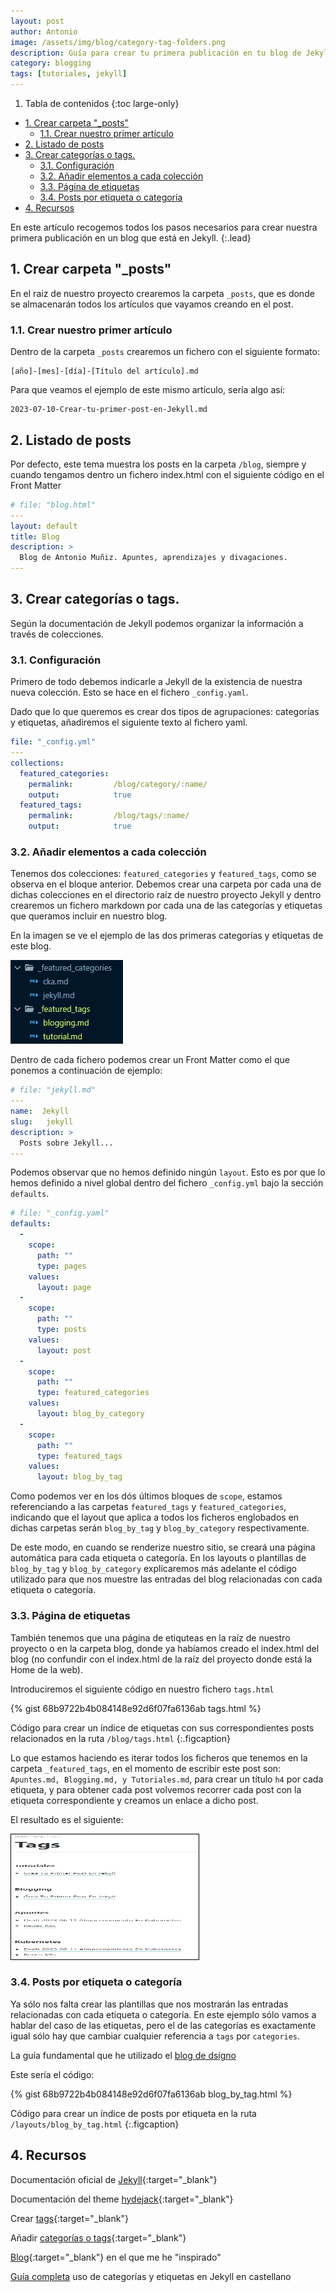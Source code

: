 ```yaml
---
layout: post
author: Antonio
image: /assets/img/blog/category-tag-folders.png
description: Guía para crear tu primera publicación en tu blog de Jekyll. Paso a paso incluyendo manejo de etiquetas y categorías.
category: blogging
tags: [tutoriales, jekyll]
---
```

1. Tabla de contenidos
{:toc large-only}

- [1. Crear carpeta "\_posts"](#1-crear-carpeta-_posts)
  - [1.1. Crear nuestro primer artículo](#11-crear-nuestro-primer-artículo)
- [2. Listado de posts](#2-listado-de-posts)
- [3. Crear categorías o tags.](#3-crear-categorías-o-tags)
  - [3.1. Configuración](#31-configuración)
  - [3.2. Añadir elementos a cada colección](#32-añadir-elementos-a-cada-colección)
  - [3.3. Página de etiquetas](#33-página-de-etiquetas)
  - [3.4. Posts por etiqueta o categoría](#34-posts-por-etiqueta-o-categoría)
- [4. Recursos](#4-recursos)




En este artículo recogemos todos los pasos necesarios para crear nuestra primera publicación en un blog que está en Jekyll.
{:.lead}

## 1. Crear carpeta "_posts"

En el raiz de nuestro proyecto crearemos la carpeta `_posts`, que es donde se almacenarán todos los artículos que vayamos creando en el post.

### 1.1. Crear nuestro primer artículo

Dentro de la carpeta `_posts` crearemos un fichero con el siguiente formato:

```
[año]-[mes]-[día]-[Título del artículo].md
```

Para que veamos el ejemplo de este mismo artículo, sería algo así:

```
2023-07-10-Crear-tu-primer-post-en-Jekyll.md
```

## 2. Listado de posts

Por defecto, este tema muestra los posts en la carpeta `/blog`, siempre y cuando tengamos dentro un fichero index.html con el siguiente código en el Front Matter
```yaml
# file: "blog.html"
---
layout: default
title: Blog
description: >
  Blog de Antonio Muñiz. Apuntes, aprendizajes y divagaciones.
---

```

## 3. Crear categorías o tags. 

Según la documentación de Jekyll podemos organizar la información a través de colecciones. 

### 3.1. Configuración

Primero de todo debemos indicarle a Jekyll de la existencia de nuestra nueva colección. Esto se hace en el fichero `_config.yaml`.

Dado que lo que queremos es crear dos tipos de agrupaciones: categorías y etiquetas, añadiremos el siguiente texto al fichero yaml.

~~~yaml
file: "_config.yml"
---
collections:
  featured_categories:
    permalink:         /blog/category/:name/
    output:            true
  featured_tags:
    permalink:         /blog/tags/:name/
    output:            true
~~~

### 3.2. Añadir elementos a cada colección

Tenemos dos colecciones: `featured_categories` y `featured_tags`, como se observa en el bloque anterior. Debemos crear una carpeta por cada una de dichas colecciones en el directorio raíz de nuestro proyecto Jekyll y dentro crearemos un fichero markdown por cada una de las categorías y etiquetas que queramos incluir en nuestro blog.

En la imagen se ve el ejemplo de las dos primeras categorías y etiquetas de este blog.

<img src="/assets/img/blog/category-tag-folders.png" title="" alt="Tag and category folders">

Dentro de cada fichero podemos crear un Front Matter como el que ponemos a continuación de ejemplo:

~~~yaml
# file: "jekyll.md"
---
name:  Jekyll
slug:   jekyll
description: >
  Posts sobre Jekyll...
---
~~~

Podemos observar que no hemos definido ningún `layout`. Esto es por que lo hemos definido a nivel global dentro del fichero `_config.yml` bajo la sección `defaults`.

~~~yaml
# file: "_config.yaml"
defaults:
  -
    scope:
      path: ""
      type: pages
    values:
      layout: page
  -
    scope:
      path: ""
      type: posts
    values:
      layout: post
  -
    scope:
      path: ""
      type: featured_categories
    values:
      layout: blog_by_category
  -
    scope:
      path: ""
      type: featured_tags
    values:
      layout: blog_by_tag
~~~

Como podemos ver en los dós últimos bloques de `scope`, estamos referenciando a las carpetas `featured_tags` y `featured_categories`, indicando que el layout que aplica a todos los ficheros englobados en dichas carpetas serán `blog_by_tag` y `blog_by_category` respectivamente.

De este modo, en cuando se renderize nuestro sitio, se creará una página automática para cada etiqueta o categoría. En los layouts o plantillas de  `blog_by_tag` y `blog_by_category` explicaremos más adelante el código utilizado para que nos muestre las entradas del blog relacionadas con cada etiqueta o categoría. 

### 3.3. Página de etiquetas

También tenemos que una página de etiquteas en la raíz de nuestro proyecto o en la carpeta blog, donde ya habíamos creado el index.html del blog (no confundir con el index.html de la raíz del proyecto donde está la Home de la web).

Introduciremos el siguiente código en nuestro fichero `tags.html`

{% gist 68b9722b4b084148e92d6f07fa6136ab tags.html %}

Código para crear un índice de etiquetas con sus correspondientes posts relacionados en la ruta `/blog/tags.html`
{:.figcaption}

Lo que estamos haciendo es iterar todos los ficheros que tenemos en la carpeta `_featured_tags`, en el momento de escribir este post son: `Apuntes.md, Blogging.md, y Tutoriales.md`, para crear un título `h4` por cada etiqueta, y para obtener cada post volvemos recorrer cada post con la etiqueta correspondiente y creamos un enlace a dicho post. 

El resultado es el siguiente: 


<img src="/assets/img/blog/tags-page-detail.png" title="" alt="Tag page detail" width="300" height="200" style="border: 1px solid #000;float: center;">

### 3.4. Posts por etiqueta o categoría

Ya sólo nos falta crear las plantillas que nos mostrarán las entradas relacionadas con cada etiqueta o categoría. En este ejemplo sólo vamos a hablar del caso de las etiquetas, pero el de las categorías es exactamente igual sólo hay que cambiar cualquier referencia a `tags` por `categories`.

La guía fundamental que he utilizado el [blog de dsigno](https://dsigno.github.io/Empezando-Jekyll/Usar-tags-y-categorias-en-Jekyll-VI/)

Este sería el código:

{% gist 68b9722b4b084148e92d6f07fa6136ab blog_by_tag.html %}

Código para crear un índice de posts por etiqueta en la ruta `/layouts/blog_by_tag.html`
{:.figcaption}

## 4. Recursos

Documentación oficial de [Jekyll](https://jekyllrb.com/docs/step-by-step/08-blogging/){:target="_blank"}

Documentación del theme [hydejack](https://hydecorp.github.io/hydejack-starter-kit/docs/basics/#adding-a-category-or-tag){:target="_blank"}

Crear [tags](https://github.com/hydecorp/hydejack-site/blob/1e1b648b39ac1b698157a904174afa99c84777fa/hydejack/_posts/2016-03-08-introducing-hydejack.md?plain=1#L88){:target="_blank"}

Añadir [categorías o tags](https://hydecorp.github.io/hydejack-starter-kit/docs/basics/#adding-a-category-or-tag){:target="_blank"}

[Blog](https://tseknet.com/blog/){:target="_blank"} en el que me he "inspirado"

[Guía completa](https://dsigno.github.io/Empezando-Jekyll/Usar-tags-y-categorias-en-Jekyll-I/) uso de categorías y etiquetas en Jekyll en castellano
